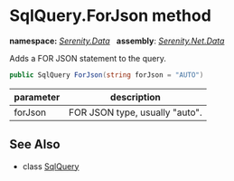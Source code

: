 # SqlQuery.ForJson method
**namespace:** *[Serenity.Data](../../README.md#serenity.data-namespace)*   **assembly**: *[Serenity.Net.Data](../../README.md)*

Adds a FOR JSON statement to the query.

```csharp
public SqlQuery ForJson(string forJson = "AUTO")
```

| parameter | description |
| --- | --- |
| forJson | FOR JSON type, usually "auto". |

## See Also

* class [SqlQuery](../SqlQuery.md)